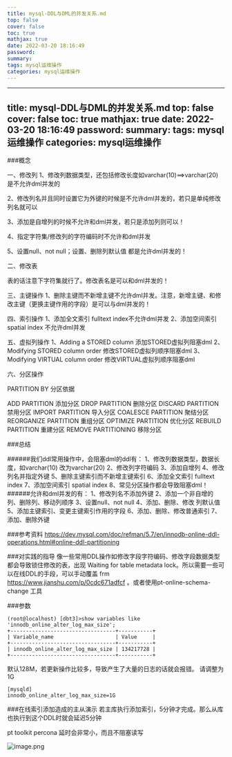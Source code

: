 ```yaml
---
title: mysql-DDL与DML的并发关系.md
top: false
cover: false
toc: true
mathjax: true
date: 2022-03-20 18:16:49
password:
summary:
tags: mysql运维操作
categories: mysql运维操作
---
```

---
title: mysql-DDL与DML的并发关系.md
top: false
cover: false
toc: true
mathjax: true
date: 2022-03-20 18:16:49
password:
summary:
tags: mysql运维操作
categories: mysql运维操作
---
###概念

一、修改列
1、修改列数据类型，还包括修改长度如varchar(10)==>varchar(20) 是不允许dml并发的

2、修改列名并且同时设置它为外键的时候是不允许dml并发的，若只是单纯修改列名就可以

3、添加是自增列的时候不允许和dml并发，若只是添加列则可以！

4、指定字符集/修改列的字符编码时不允许和dml并发

5、设置null、not null；设置、删除列默认值 都是允许dml并发的！

二、修改表


表的话注意下字符集就行了。修改表名是可以和dml并发的！


三、主键操作
1、删除主键而不新增主键不允许dml并发。注意，新增主键、和修改主键（更换主键作用的字段）是可以与dml并发的！


四、索引操作
1、添加全文索引 fulltext index不允许dml并发
2、添加空间索引 spatial index 不允许dml并发

五、虚拟列操作
1、Adding a STORED column	添加STORED虚拟列阻塞dml
2、Modifying STORED column order	 修改STORED虚拟列顺序阻塞dml
3、Modifying VIRTUAL column order	 修改VIRTUAL虚拟列顺序阻塞dml

六、分区操作

PARTITION BY 分区依据

ADD PARTITION  添加分区
DROP PARTITION 删除分区
DISCARD PARTITION 禁用分区
IMPORT PARTITION 导入分区
COALESCE PARTITION  聚结分区
REORGANIZE PARTITION  重组分区
OPTIMIZE PARTITION    优化分区
REBUILD PARTITION     重建分区
REMOVE PARTITIONING 移除分区


###总结

######我们ddl常用操作中，会阻塞dml的ddl有：
1、修改列数据类型，数据长度，如varchar(10) 改为varchar(20)
2、修改列字符编码
3、添加自增列
4、修改列名并指定外键
5、删除主键索引而不新增主键索引
6、添加全文索引 fulltext index
7、添加空间索引 spatial index 
8、常见分区操作都会导致阻塞dml！
######允许和dml并发的有：
1、修改列名不添加外键
2、添加一个非自增的列、删除列、移动列顺序
3、设置null、not null
4、添加、删除、修改 列默认值
5、添加主键索引、变更主键索引作用的字段
6、添加、删除、修改普通索引
7、添加、删除外键


###参考资料
https://dev.mysql.com/doc/refman/5.7/en/innodb-online-ddl-operations.html#online-ddl-partitioning

###对实践的指导
像一些常用DDL操作如修改字段字符编码、修改字段数据类型都会导致锁住修改的表，出现 Waiting for table metadata lock。所以需要一些可以在线DDL的手段，可以手动覆盖 frm https://www.jianshu.com/p/0cdc671adfcf 。或者使用pt-online-schema-change 工具

###参数
~~~
(root@localhost) [dbt3]>show variables like 'innodb_online_alter_log_max_size';
+----------------------------------+-----------+
| Variable_name                    | Value     |
+----------------------------------+-----------+
| innodb_online_alter_log_max_size | 134217728 |
+----------------------------------+-----------+
~~~

默认128M，若更新操作比较多，导致产生了大量的日志的话就会报错。
请调整为1G

~~~
[mysqld]
innodb_online_alter_log_max_size=1G
~~~

###在线索引添加造成的主从演示
若主库执行添加索引，5分钟才完成。那么从库也执行到这个DDL时就会延迟5分钟

pt toolkit percona
延时会非常小，而且不阻塞读写

![image.png](https://upload-images.jianshu.io/upload_images/13965490-3ebedf32bd478c2e.png?imageMogr2/auto-orient/strip%7CimageView2/2/w/1240)
